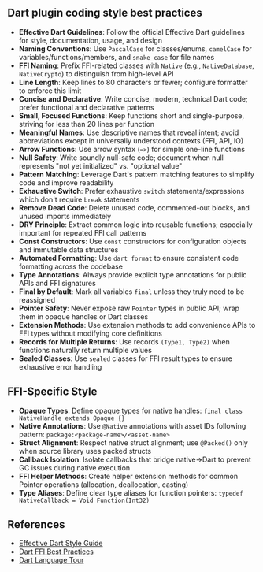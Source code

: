 ## Dart plugin coding style best practices

- **Effective Dart Guidelines**: Follow the official Effective Dart guidelines for style, documentation, usage, and design
- **Naming Conventions**: Use `PascalCase` for classes/enums, `camelCase` for variables/functions/members, and `snake_case` for file names
- **FFI Naming**: Prefix FFI-related classes with `Native` (e.g., `NativeDatabase`, `NativeCrypto`) to distinguish from high-level API
- **Line Length**: Keep lines to 80 characters or fewer; configure formatter to enforce this limit
- **Concise and Declarative**: Write concise, modern, technical Dart code; prefer functional and declarative patterns
- **Small, Focused Functions**: Keep functions short and single-purpose, striving for less than 20 lines per function
- **Meaningful Names**: Use descriptive names that reveal intent; avoid abbreviations except in universally understood contexts (FFI, API, IO)
- **Arrow Functions**: Use arrow syntax (`=>`) for simple one-line functions
- **Null Safety**: Write soundly null-safe code; document when null represents "not yet initialized" vs. "optional value"
- **Pattern Matching**: Leverage Dart's pattern matching features to simplify code and improve readability
- **Exhaustive Switch**: Prefer exhaustive `switch` statements/expressions which don't require `break` statements
- **Remove Dead Code**: Delete unused code, commented-out blocks, and unused imports immediately
- **DRY Principle**: Extract common logic into reusable functions; especially important for repeated FFI call patterns
- **Const Constructors**: Use `const` constructors for configuration objects and immutable data structures
- **Automated Formatting**: Use `dart format` to ensure consistent code formatting across the codebase
- **Type Annotations**: Always provide explicit type annotations for public APIs and FFI signatures
- **Final by Default**: Mark all variables `final` unless they truly need to be reassigned
- **Pointer Safety**: Never expose raw `Pointer` types in public API; wrap them in opaque handles or Dart classes
- **Extension Methods**: Use extension methods to add convenience APIs to FFI types without modifying core definitions
- **Records for Multiple Returns**: Use records `(Type1, Type2)` when functions naturally return multiple values
- **Sealed Classes**: Use `sealed` classes for FFI result types to ensure exhaustive error handling

## FFI-Specific Style

- **Opaque Types**: Define opaque types for native handles: `final class NativeHandle extends Opaque {}`
- **Native Annotations**: Use `@Native` annotations with asset IDs following pattern: `package:<package-name>/<asset-name>`
- **Struct Alignment**: Respect native struct alignment; use `@Packed()` only when source library uses packed structs
- **Callback Isolation**: Isolate callbacks that bridge native→Dart to prevent GC issues during native execution
- **FFI Helper Methods**: Create helper extension methods for common Pointer operations (allocation, deallocation, casting)
- **Type Aliases**: Define clear type aliases for function pointers: `typedef NativeCallback = Void Function(Int32)`

## References

- [Effective Dart Style Guide](https://dart.dev/effective-dart/style)
- [Dart FFI Best Practices](https://dart.dev/guides/libraries/c-interop)
- [Dart Language Tour](https://dart.dev/language)
